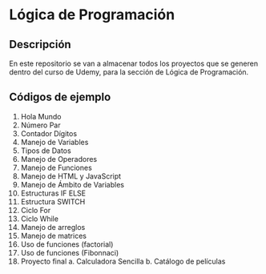 # Lógica de Programación

## Descripción

En este repositorio se van a almacenar todos los proyectos que se generen dentro del curso de Udemy, para la sección de Lógica de Programación.

## Códigos de ejemplo

1. Hola Mundo
2. Número Par
3. Contador Dígitos
4. Manejo de Variables
5. Tipos de Datos
6. Manejo de Operadores
7. Manejo de Funciones
8. Manejo de HTML y JavaScript
9. Manejo de Ámbito de Variables
10. Estructuras IF ELSE
11. Estructura SWITCH
12. Ciclo For
13. Ciclo While
14. Manejo de arreglos
15. Manejo de matrices
16. Uso de funciones (factorial)
17. Uso de funciones (Fibonnaci)
18. Proyecto final
    a. Calculadora Sencilla
    b. Catálogo de películas
